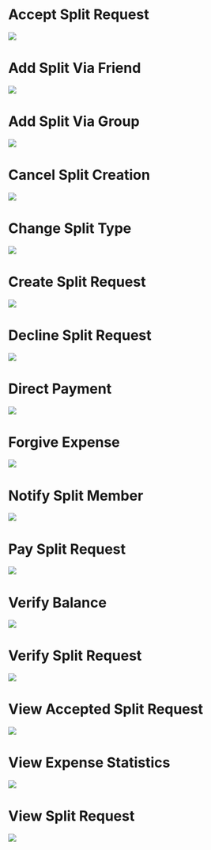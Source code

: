 # Accept Split Request
![](https://tinyurl.com/np2fwv5n)

# Add Split Via Friend
![](https://tinyurl.com/2s4a2vzx)

# Add Split Via Group
![](https://tinyurl.com/5evp5ada)

# Cancel Split Creation
![](https://tinyurl.com/ms92a3f9)

# Change Split Type
![](https://tinyurl.com/26zzt2ey)

# Create Split Request
![](https://tinyurl.com/56tys8js)

# Decline Split Request
![](https://tinyurl.com/h6y9m6dh)

# Direct Payment
![](https://tinyurl.com/ywwwrzf9)

# Forgive Expense
![](https://tinyurl.com/4m4naxs9)

# Notify Split Member
![](https://tinyurl.com/msaf75mk)

# Pay Split Request
![](https://tinyurl.com/33baucvw)

# Verify Balance
![](https://tinyurl.com/2wcwnu5j)

# Verify Split Request
![](https://tinyurl.com/4pr4tktj)

# View Accepted Split Request
![](https://tinyurl.com/3ej3kvxm)

# View Expense Statistics
![](https://tinyurl.com/mvs7vvvb)

# View Split Request
![](https://tinyurl.com/2k938bnz)
